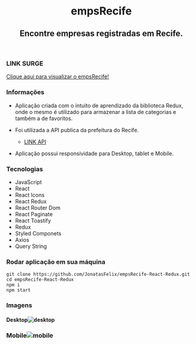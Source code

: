 
<h1 align="center">empsRecife</h1>
<h2 align="center">Encontre empresas registradas em Recife.</h2>
<br>

### LINK SURGE
[Clique aqui para visualizar o empsRecife!](http://empsrecife.surge.sh/)

### Informações
- Aplicação criada com o intuito de aprendizado da biblioteca Redux, onde o mesmo é utilizado para armazenar a lista de categorias e também a de favoritos.

- Foi utilizada a API publica da prefeitura do Recife.
	- [LINK API](http://dados.recife.pe.gov.br/dataset/empresas-da-cidade-do-recife/resource/5b2ffd31-2829-4347-adb5-5de43e53cb57)
- Aplicação possui responsividade para Desktop, tablet e Mobile.

### Tecnologias
- JavaScript
- React
- React Icons
- React Redux
- React Router Dom
- React Paginate
- React Toastify
- Redux
- Styled Componets
- Axios
- Query String

### Rodar aplicação em sua máquina
```
git clone https://github.com/JonatasFelix/empsRecife-React-Redux.git
cd empsRecife-React-Redux
npm i
npm start
```

### Imagens
#### Desktop![desktop](https://user-images.githubusercontent.com/20983673/188332769-37e3651c-6094-4831-8989-04bac014abb8.png)
### Mobile![mobile](https://user-images.githubusercontent.com/20983673/188333019-e8825fed-48ea-4410-99ba-abe9607b5fd5.png)




